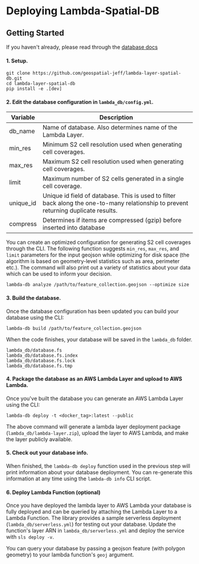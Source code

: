 # Deploying Lambda-Spatial-DB

## Getting Started

If you haven't already, please read through the [database docs](db_schema.md)

#### 1. Setup.

```
git clone https://github.com/geospatial-jeff/lambda-layer-spatial-db.git
cd lambda-layer-spatial-db
pip install -e .[dev]
```

#### 2. Edit the database configuration in `lambda_db/config.yml`.

| Variable  |  Description  |
|---|---|
|  db_name  |  Name of database.  Also determines name of the Lambda Layer. |
|  min_res  |  Minimum S2 cell resolution used when generating cell coverages. |
|  max_res  |  Maximum S2 cell resolution used when generating cell coverages. |
|  limit  |  Maximum number of S2 cells generated in a single cell coverage. |
|  unique_id  |  Unique id field of database.  This is used to filter back along the one-to-many relationship to prevent returning duplicate results. |
| compress | Determines if items are compressed (gzip) before inserted into database |

You can create an optimized configuration for generating S2 cell coverages through the CLI.  The following function suggests `min_res`, `max_res`, and `limit` parameters for the input geojson while optimizing for disk space (the algorithm is based on geometry-level statistics such as area, perimeter etc.).  The command will also print out a variety of statistics about your data which can be used to inform your decision.

```
lambda-db analyze /path/to/feature_collection.geojson --optimize size
```

#### 3. Build the database.
Once the database configuration has been updated you can build your database using the CLI:
```
lambda-db build /path/to/feature_collection.geojson
```

When the code finishes, your database will be saved in the `lambda_db` folder.
```
lambda_db/database.fs
lambda_db/database.fs.index
lambda_db/database.fs.lock
lambda_db/database.fs.tmp
```

#### 4. Package the database as an AWS Lambda Layer and upload to AWS Lambda.
Once you've built the database you can generate an AWS Lambda Layer using the CLI:
```
lambda-db deploy -t <docker_tag>:latest --public
```
The above command will generate a lambda layer deployment package (`lambda_db/lambda-layer.zip`), upload the layer to AWS Lambda, and make the layer publicly available.

#### 5. Check out your database info.
When finished, the `lambda-db deploy` function used in the previous step will print information about your database deployment.  You can re-generate this information at any time using the `lambda-db info` CLI script.

#### 6. Deploy Lambda Function (optional)
Once you have deployed the lambda layer to AWS Lambda your database is fully deployed and can be queried by attaching the Lambda Layer to a Lambda Function.  The library provides a sample serverless deployment (`lambda_db/serverless.yml`) for testing out your database.  Update the function's layer ARN in `lambda_db/serverless.yml` and deploy the service with `sls deploy -v`.

You can query your database by passing a geojson feature (with polygon geometry) to your lambda function's `geoj` argument.